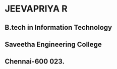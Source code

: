 #   JEEVAPRIYA R
##  B.tech in Information Technology
##  Saveetha Engineering College
##  Chennai-600 023.


